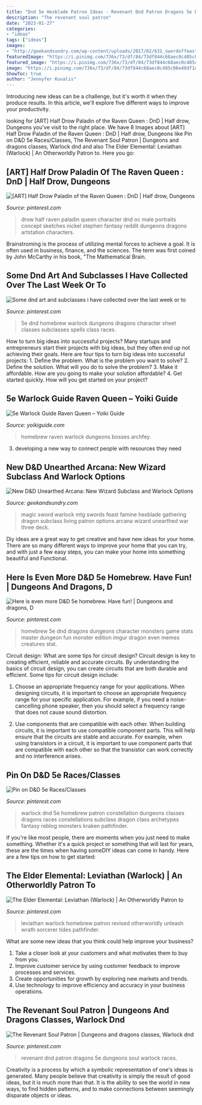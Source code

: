```yaml
---
title: "Dnd 5e Hexblade Patron Ideas - Revenant Dnd Patron Dragons 5e Dungeons Soul Warlock Races"
description: "The revenant soul patron"
date: "2023-01-27"
categories:
- "ideas"
tags: ["ideas"]
images:
- "http://geekandsundry.com/wp-content/uploads/2017/02/631_swordoffeastandfamine.jpg"
featuredImage: "https://i.pinimg.com/736x/73/df/84/73df844c68aec0c485c06e48df1db765.jpg"
featured_image: "https://i.pinimg.com/736x/73/df/84/73df844c68aec0c485c06e48df1db765.jpg"
image: "https://i.pinimg.com/736x/73/df/84/73df844c68aec0c485c06e48df1db765.jpg"
ShowToc: true
author: "Jennyfer Kuvalis"
---
```



Introducing new ideas can be a challenge, but it's worth it when they produce results. In this article, we'll explore five different ways to improve your productivity.

	

		
looking for [ART] Half Drow Paladin of the Raven Queen : DnD | Half drow, Dungeons you've visit to the right place. We have 8 Images about [ART] Half Drow Paladin of the Raven Queen : DnD | Half drow, Dungeons like Pin on D&amp;D 5e Races/Classes, The Revenant Soul Patron | Dungeons and dragons classes, Warlock dnd and also The Elder Elemental: Leviathan (Warlock) | An Otherworldly Patron to. Here you go:
		
    
## [ART] Half Drow Paladin Of The Raven Queen : DnD | Half Drow, Dungeons

<img loading=lazy src="https://i.pinimg.com/originals/5b/4b/82/5b4b8256699253b7d18fa2a3a9721825.jpg" onerror="this.onerror=null;this.src='https://tse3.mm.bing.net/th?id=OIP.HBI_ev2VdFpgMZnvWLJH1wHaJ3&amp;pid=15.1';" alt="[ART] Half Drow Paladin of the Raven Queen : DnD | Half drow, Dungeons">

_Source: pinterest.com_

>drow half raven paladin queen character dnd oc male portraits concept sketches nickel stephen fantasy reddit dungeons dragons artstation characters. 

	

Brainstroming is the process of utilizing mental forces to achieve a goal. It is often used in business, finance, and the sciences. The term was first coined by John McCarthy in his book, "The Mathematical Brain.

    
## Some Dnd Art And Subclasses I Have Collected Over The Last Week Or To

<img loading=lazy src="https://i.pinimg.com/736x/64/2f/b4/642fb443ab127a088195b2ede0004c2d.jpg" onerror="this.onerror=null;this.src='https://tse2.mm.bing.net/th?id=OIP.8p9_3dvQEgnsP3V1dbAL5AHaKe&amp;pid=15.1';" alt="Some dnd art and subclasses i have collected over the last week or to">

_Source: pinterest.com_

>5e dnd homebrew warlock dungeons dragons character sheet classes subclasses spells class races. 

	

How to turn big ideas into successful projects?
Many startups and entrepreneurs start their projects with big ideas, but they often end up not achieving their goals. Here are four tips to turn big ideas into successful projects: 1. Define the problem. What is the problem you want to solve? 2. Define the solution. What will you do to solve the problem? 3. Make it affordable. How are you going to make your solution affordable? 4. Get started quickly. How will you get started on your project?

    
## 5e Warlock Guide Raven Queen – Yoiki Guide

<img loading=lazy src="https://i.pinimg.com/originals/30/03/82/300382c77e0d967d2283f072bf9f175d.jpg" onerror="this.onerror=null;this.src='https://tse1.mm.bing.net/th?id=OIP.NxNVLrGtDaCR_7XOjcmxYgHaKd&amp;pid=15.1';" alt="5e Warlock Guide Raven Queen – Yoiki Guide">

_Source: yoikiguide.com_

>homebrew raven warlock dungeons bosses archfey. 

	

3. developing a new way to connect people with resources they need 

    
## New D&amp;D Unearthed Arcana: New Wizard Subclass And Warlock Options

<img loading=lazy src="http://geekandsundry.com/wp-content/uploads/2017/02/631_swordoffeastandfamine.jpg" onerror="this.onerror=null;this.src='https://tse2.mm.bing.net/th?id=OIP.RPfEsuAhiAUpNxpQUnyVEwHaFY&amp;pid=15.1';" alt="New D&amp;D Unearthed Arcana: New Wizard Subclass and Warlock Options">

_Source: geekandsundry.com_

>magic sword warlock mtg swords feast famine hexblade gathering dragon subclass living patron options arcana wizard unearthed war three deck. 

	

Diy ideas are a great way to get creative and have new ideas for your home. There are so many different ways to improve your home that you can try, and with just a few easy steps, you can make your home into something beautiful and Functional.

    
## Here Is Even More D&amp;D 5e Homebrew. Have Fun! | Dungeons And Dragons, D

<img loading=lazy src="https://i.pinimg.com/736x/73/df/84/73df844c68aec0c485c06e48df1db765.jpg" onerror="this.onerror=null;this.src='https://tse3.mm.bing.net/th?id=OIP.N7DAMKIeh_YFnpjlo8fPJgAAAA&amp;pid=15.1';" alt="Here is even more D&amp;D 5e homebrew. Have fun! | Dungeons and dragons, D">

_Source: pinterest.com_

>homebrew 5e dnd dragons dungeons character monsters game stats master dungeon fun monster edition imgur dragon even memes creatures stat. 

	

Circuit design: What are some tips for circuit design?
Circuit design is key to creating efficient, reliable and accurate circuits. By understanding the basics of circuit design, you can create circuits that are both durable and efficient. Some tips for circuit design include:
1. Choose an appropriate frequency range for your applications. When designing circuits, it is important to choose an appropriate frequency range for your specific application. For example, if you need a noise-cancelling phone speaker, then you should select a frequency range that does not cause sound distortion.

2. Use components that are compatible with each other. When building circuits, it is important to use compatible component parts. This will help ensure that the circuits are stable and accurate. For example, when using transistors in a circuit, it is important to use component parts that are compatible with each other so that the transistor can work correctly and no interference arises.


    
## Pin On D&amp;D 5e Races/Classes

<img loading=lazy src="https://i.pinimg.com/originals/bb/4a/e9/bb4ae9792cf2d3ed24b7288eca5310bb.png" onerror="this.onerror=null;this.src='https://tse1.mm.bing.net/th?id=OIP.isJ3JIW7d-MSYJ6vfGP-mQHaKe&amp;pid=15.1';" alt="Pin on D&amp;D 5e Races/Classes">

_Source: pinterest.com_

>warlock dnd 5e homebrew patron constellation dungeons classes dragons races constellations subclass dragon class archetypes fantasy reblog monsters kraken pathfinder. 

	

If you're like most people, there are moments when you just need to make something. Whether it's a quick project or something that will last for years, these are the times when having someDIY ideas can come in handy. Here are a few tips on how to get started:

    
## The Elder Elemental: Leviathan (Warlock) | An Otherworldly Patron To

<img loading=lazy src="https://i.pinimg.com/736x/17/f8/5d/17f85d1cd61cd674e661e5e582c74bf2.jpg" onerror="this.onerror=null;this.src='https://tse2.mm.bing.net/th?id=OIP.KQruyQKWlHLPWzbDmwngcAHaGU&amp;pid=15.1';" alt="The Elder Elemental: Leviathan (Warlock) | An Otherworldly Patron to">

_Source: pinterest.com_

>leviathan warlock homebrew patron revised otherworldly unleash wrath sorcerer tides pathfinder. 

	

What are some new ideas that you think could help improve your business?
1. Take a closer look at your customers and what motivates them to buy from you.
2. Improve customer service by using customer feedback to improve processes and services.
3. Create opportunities for growth by exploring new markets and trends. 
4. Use technology to improve efficiency and accuracy in your business operations.

    
## The Revenant Soul Patron | Dungeons And Dragons Classes, Warlock Dnd

<img loading=lazy src="https://i.pinimg.com/736x/02/56/91/0256915dad5e3f8a66330a0098f3c994.jpg" onerror="this.onerror=null;this.src='https://tse4.mm.bing.net/th?id=OIP.9dCt_WE035I9hXUL_vmPRwHaJ5&amp;pid=15.1';" alt="The Revenant Soul Patron | Dungeons and dragons classes, Warlock dnd">

_Source: pinterest.com_

>revenant dnd patron dragons 5e dungeons soul warlock races. 

	

Creativity is a process by which a symbolic representation of one's ideas is generated. Many people believe that creativity is simply the result of good ideas, but it is much more than that. It is the ability to see the world in new ways, to find hidden patterns, and to make connections between seemingly disparate objects or ideas.

